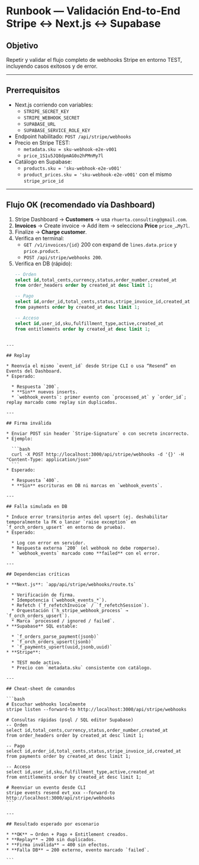 # Runbook — Validación End-to-End Stripe ↔ Next.js ↔ Supabase

## Objetivo
Repetir y validar el flujo completo de webhooks Stripe en entorno TEST, incluyendo casos exitosos y de error.

---

## Prerrequisitos
- Next.js corriendo con variables:
  - `STRIPE_SECRET_KEY`
  - `STRIPE_WEBHOOK_SECRET`
  - `SUPABASE_URL`
  - `SUPABASE_SERVICE_ROLE_KEY`
- Endpoint habilitado: `POST /api/stripe/webhooks`
- Precio en Stripe TEST:
  - `metadata.sku = sku-webhook-e2e-v001`
  - `price_1S1u5JQ8dpmAG0o2hPMnMy7l`
- Catálogo en Supabase:
  - `products.sku = 'sku-webhook-e2e-v001'`
  - `product_prices.sku = 'sku-webhook-e2e-v001'` con el mismo `stripe_price_id`

---

## Flujo OK (recomendado vía Dashboard)

1. Stripe Dashboard → **Customers** → usa `rhuerta.consulting@gmail.com`.
2. **Invoices** → Create invoice → Add item → selecciona **Price** `price_…My7l`.
3. Finalize → **Charge customer**.
4. Verifica en terminal:
   - `GET /v1/invoices/{id}` 200 con expand de `lines.data.price` y `price.product`.
   - `POST /api/stripe/webhooks 200`.
5. Verifica en DB (rápido):
   ```sql
   -- Orden
   select id,total_cents,currency,status,order_number,created_at
   from order_headers order by created_at desc limit 1;

   -- Pago
   select id,order_id,total_cents,status,stripe_invoice_id,created_at
   from payments order by created_at desc limit 1;

   -- Acceso
   select id,user_id,sku,fulfillment_type,active,created_at
   from entitlements order by created_at desc limit 1;
````

---

## Replay

* Reenvía el mismo `event_id` desde Stripe CLI o usa “Resend” en Events del Dashboard.
* Esperado:

  * Respuesta `200`.
  * **Sin** nuevos inserts.
  * `webhook_events`: primer evento con `processed_at` y `order_id`; replay marcado como replay sin duplicados.

---

## Firma inválida

* Enviar POST sin header `Stripe-Signature` o con secreto incorrecto.
* Ejemplo:

  ```bash
  curl -X POST http://localhost:3000/api/stripe/webhooks -d '{}' -H "Content-Type: application/json"
  ```
* Esperado:

  * Respuesta `400`.
  * **Sin** escrituras en DB ni marcas en `webhook_events`.

---

## Falla simulada en DB

* Induce error transitorio antes del upsert (ej. deshabilitar temporalmente la FK o lanzar `raise exception` en `f_orch_orders_upsert` en entorno de prueba).
* Esperado:

  * Log con error en servidor.
  * Respuesta externa `200` (el webhook no debe romperse).
  * `webhook_events` marcado como **failed** con el error.

---

## Dependencias críticas

* **Next.js**: `app/api/stripe/webhooks/route.ts`

  * Verificación de firma.
  * Idempotencia (`webhook_events_*`).
  * Refetch (`f_refetchInvoice` / `f_refetchSession`).
  * Orquestación (`h_stripe_webhook_process` → `f_orch_orders_upsert`).
  * Marca `processed / ignored / failed`.
* **Supabase** SQL estable:

  * `f_orders_parse_payment(jsonb)`
  * `f_orch_orders_upsert(jsonb)`
  * `f_payments_upsert(uuid,jsonb,uuid)`
* **Stripe**:

  * TEST mode activo.
  * Precio con `metadata.sku` consistente con catálogo.

---

## Cheat-sheet de comandos

```bash
# Escuchar webhooks localmente
stripe listen --forward-to http://localhost:3000/api/stripe/webhooks

# Consultas rápidas (psql / SQL editor Supabase)
-- Orden
select id,total_cents,currency,status,order_number,created_at
from order_headers order by created_at desc limit 1;

-- Pago
select id,order_id,total_cents,status,stripe_invoice_id,created_at
from payments order by created_at desc limit 1;

-- Acceso
select id,user_id,sku,fulfillment_type,active,created_at
from entitlements order by created_at desc limit 1;

# Reenviar un evento desde CLI
stripe events resend evt_xxx --forward-to http://localhost:3000/api/stripe/webhooks
```

---

## Resultado esperado por escenario

* **OK** → Orden + Pago + Entitlement creados.
* **Replay** → 200 sin duplicados.
* **Firma inválida** → 400 sin efectos.
* **Falla DB** → 200 externo, evento marcado `failed`.

```
